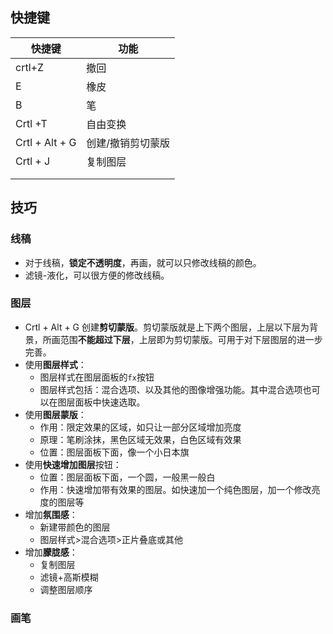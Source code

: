 ## 快捷键

| 快捷键         | 功能              |
| -------------- | ----------------- |
| crtl+Z         | 撤回              |
| E              | 橡皮              |
| B              | 笔                |
| Crtl +T        | 自由变换          |
| Crtl + Alt + G | 创建/撤销剪切蒙版 |
| Crtl + J       | 复制图层          |
|                |                   |
|                |                   |

## 技巧

### 线稿

- 对于线稿，**锁定不透明度**，再画，就可以只修改线稿的颜色。
- 滤镜-液化，可以很方便的修改线稿。

### 图层

- Crtl + Alt + G 创建**剪切蒙版**。剪切蒙版就是上下两个图层，上层以下层为背景，所画范围**不能超过下层**，上层即为剪切蒙版。可用于对下层图层的进一步完善。
- 使用**图层样式**：
  - 图层样式在图层面板的`fx`按钮
  - 图层样式包括：混合选项、以及其他的图像增强功能。其中混合选项也可以在图层面板中快速选取。
- 使用**图层蒙版**：
  - 作用：限定效果的区域，如只让一部分区域增加亮度
  - 原理：笔刷涂抹，黑色区域无效果，白色区域有效果
  - 位置：图层面板下面，像一个小日本旗
- 使用**快速增加图层**按钮：
  - 位置：图层面板下面，一个圆，一般黑一般白
  - 作用：快速增加带有效果的图层。如快速加一个纯色图层，加一个修改亮度的图层等
- 增加**氛围感**：
  - 新建带颜色的图层
  - 图层样式>混合选项>正片叠底或其他
- 增加**朦胧感**：
  - 复制图层
  - 滤镜+高斯模糊
  - 调整图层顺序

### 画笔